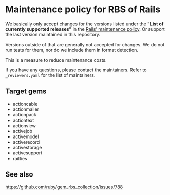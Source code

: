 Maintenance policy for RBS of Rails
===

We basically only accept changes for the versions listed under the **"List of currently supported releases"** in the [Rails' maintenance policy](https://rubyonrails.org/maintenance).
Or support the last version maintained in this repository.

Versions outside of that are generally not accepted for changes. We do not run tests for them, nor do we include them in format detection.

This is a measure to reduce maintenance costs.

If you have any questions, please contact the maintainers. Refer to `_reviewers.yaml` for the list of maintainers.

## Target gems

- actioncable
- actionmailer
- actionpack
- actiontext
- actionview
- activejob
- activemodel
- activerecord
- activestorage
- activesupport
- railties

## See also

https://github.com/ruby/gem_rbs_collection/issues/788
